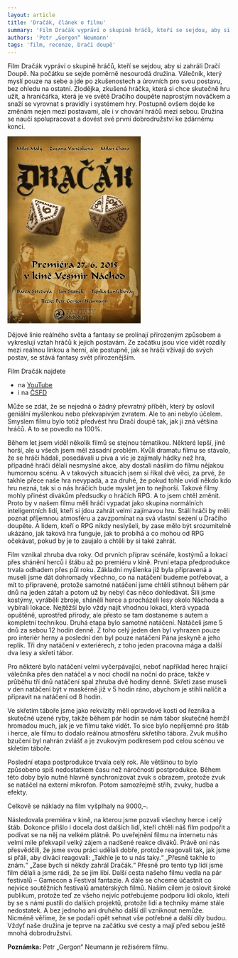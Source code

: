 ```yaml
---
layout: article
title: 'Dračák, článek o filmu'
summary: 'Film Dračák vypráví o skupině hráčů, kteří se sejdou, aby si zahráli Dračí doupě. Na počátku se sejde poměrně nesourodá družina. Postupně se naučí spolupracovat a dovést své první dobrodružství ke zdárnému konci.'
authors: 'Petr „Gergon“ Neumann'
tags: 'film, recenze, Dračí doupě'
---
```


Film Dračák vypráví o skupině hráčů, kteří se sejdou, aby si zahráli Dračí Doupě. Na počátku se sejde poměrně nesourodá družina. Válečník, který myslí pouze na sebe a jde po zkušenostech a úrovních pro svou postavu, bez ohledu na ostatní. Zlodějka, zkušená hráčka, která si chce skutečně hru užít, a hraničářka, která je ve světě Dračího doupěte naprostým nováčkem a snaží se vyrovnat s pravidly i systémem hry. Postupně ovšem dojde ke změnám nejen mezi postavami, ale i v chování hráčů mezi sebou. Družina se naučí spolupracovat a dovést své první dobrodružství ke zdárnému konci.

![Plagát k filmu](dracak.jpg)

Dějové linie reálného světa a fantasy se prolínají přirozeným způsobem a vykreslují vztah hráčů k jejich postavám. Ze začátku jsou více vidět rozdíly mezi reálnou linkou a herní, ale postupně, jak se hráči vžívají do svých postav, se stává fantasy svět přirozenějším.

<div class="sidebar" markdown="1">
<p>Film Dračák najdete</p>

<ul>
<li>na <a href="https://youtu.be/z_5-5Fko6Zo">YouTube</a> </li>
<li>i na <a href="http://www.csfd.cz/film/52518-dracak/">ČSFD</a></li>
</ul>
</div>

Může se zdát, že se nejedná o žádný převratný příběh, který by oslovil geniální myšlenkou nebo překvapivým zvratem. Ale to ani nebylo účelem. Smyslem filmu bylo totiž předvést hru Dračí doupě tak, jak ji zná většina hráčů. A to se povedlo na 100%.
 
Během let jsem viděl několik filmů se stejnou tématikou. Některé lepší, jiné horší, ale u všech jsem měl zásadní problém. Kvůli dramatu filmu se stávalo, že se hráči hádali, posedávali u piva a víc je zajímaly hádky než hra, případně hráči dělali nesmyslné akce, aby dostali násilím do filmu nějakou humornou scénu. A v takových situacích jsem si říkal dvě věci, za prvé, že takhle přece naše hra nevypadá, a za druhé, že pokud tohle uvidí někdo kdo hru nezná, tak si o nás hráčích bude myslet jen to nejhorší. Takové filmy mohly přinést divákům předsudky o hráčích RPG. A to jsem chtěl změnit. Proto by v našem filmu měli hráči vypadat jako skupina normálních inteligentních lidí, kteří si jdou zahrát velmi zajímavou hru. Stálí hráči by měli poznat příjemnou atmosféru a zavzpomínat na svá vlastní sezení u Dračího doupěte. A lidem, kteří o RPG nikdy neslyšeli, by zase mělo být srozumitelně ukázáno, jak taková hra funguje, jak to probíhá a co mohou od RPG očekávat, pokud by je to zaujalo a chtěli by si také zahrát.

Film vznikal zhruba dva roky. Od prvních příprav scénáře, kostýmů a lokací přes shánění herců i štábu až po premiéru v kině. První etapa předprodukce trvala odhadem přes půl roku. Základní myšlenka již byla připravená a museli jsme dát dohromady všechno, co na natáčení budeme potřebovat, a mít to připravené, protože samotné natáčení jsme chtěli stihnout během pár dnů na jeden zátah a potom už by nebyl čas něco dohledávat. Šili jsme kostýmy, vyráběli zbroje, sháněli herce a procházeli lesy okolo Náchoda a vybírali lokace. Nejtěžší bylo vždy najít vhodnou lokaci, která vypadá opuštěně, uprostřed přírody, ale přesto se tam dostaneme s autem a kompletní technikou.
Druhá etapa bylo samotné natáčení. Natáčeli jsme 5 dnů za sebou 12 hodin denně. Z toho celý jeden den byl vyhrazen pouze pro interiér herny a poslední den byl pouze natáčení Pána jeskyně a jeho replik. Tři dny natáčení v exteriérech, z toho jeden pracovna mága a další dva lesy a skřetí tábor.
 
Pro některé bylo natáčení velmi vyčerpávající, neboť například herec hrající válečníka přes den natáčel a v noci chodil na noční do práce, takže v průběhu tří dnů natáčení spal zhruba dvě hodiny denně. Skřeti zase museli v den natáčení být v maskérně již v 5 hodin ráno, abychom je stihli nalíčit a připravit na natáčení od 8 hodin.

Ve skřetím táboře jsme jako rekvizity měli opravdové kosti od řezníka a  skutečné  uzené ryby, takže během pár hodin se nám tábor skutečně hemžil hromadou much, jak je ve filmu také vidět. To sice bylo nepříjemné pro štáb i herce, ale filmu to dodalo reálnou atmosféru skřetího tábora. Zvuk mušího bzučení byl nahrán zvlášť a je zvukovým podkresem pod celou scénou ve skřetím táboře.

Poslední etapa postprodukce trvala celý rok. Ale většinou to bylo způsobeno spíš nedostatkem času než náročností postprodukce. Během této doby bylo nutné hlavně synchronizovat zvuk s obrazem, protože zvuk se natáčel na externí mikrofon. Potom samozřejmě střih, zvuky, hudba a efekty.

Celkově se náklady na film vyšplhaly na 9000,–.

Následovala  premiéra  v  kině,  na  kterou jsme pozvali všechny herce i celý štáb. Dokonce přišlo i docela dost dalších lidí, kteří chtěli náš film podpořit a podívat se na něj na velkém plátně.  Po  uveřejnění  filmu  na  internetu  nás velmi mile překvapil velký zájem a nadšené reakce diváků. Právě oni nás přesvědčili, že jsme svou práci udělali dobře, protože reagovali tak, jak jsme si přáli, aby diváci reagovali: „Takhle je to u nás taky.“ „Přesně takhle to znám.“ „Zase bych si někdy zahrál Dračák.“ Přesně pro tento typ lidí jsme film dělali a jsme rádi, že se jim líbí. Další cesta našeho filmu vedla na pár festivalů – Gamecon a Festival fantazie. A dále se chceme účastnit co nejvíce soutěžních festivalů amatérských filmů. Naším cílem je oslovit široké publikum, protože teď ze všeho nejvíc potřebujeme podporu lidí okolo, kteří by se s námi pustili do dalších projektů, protože lidí a techniky máme stále nedostatek. A bez jednoho ani druhého další díl vzniknout nemůže. Nicméně věříme, že se podaří opět sehnat vše potřebné a další díly budou. Vždyť naše družina je teprve na začátku své cesty a mají před sebou ještě mnohá dobrodružství.

**Poznámka:** Petr „Gergon“ Neumann je režisérem filmu.
